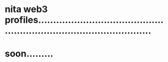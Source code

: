 # nita web3 profiles...........................................................................................
# soon.........
